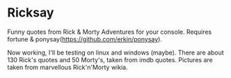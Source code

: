 # Ricksay
Funny quotes from Rick & Morty Adventures for your console.
Requires fortune & ponysay(https://github.com/erkin/ponysay).

Now working, I'll be testing on linux and windows (maybe).
There are about 130 Rick's quotes and 50 Morty's, taken from imdb quotes.
Pictures are taken from marvellous Rick'n'Morty wikia.
